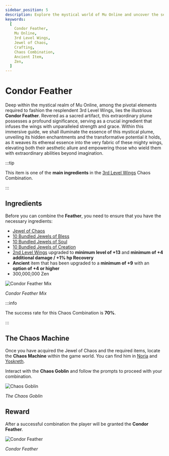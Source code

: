 ```yaml
---
sidebar_position: 5
description: Explore the mystical world of Mu Online and uncover the secrets of the Condor Feather, a sacred artifact crucial for crafting the resplendent 3rd Level Wings. Learn about its hidden enchantments, transformative potential, and its role in empowering adventurers with extraordinary abilities.
keywords:
  [
    Condor Feather,
    Mu Online,
    3rd Level Wings,
    Jewel of Chaos,
    Crafting,
    Chaos Combination,
    Ancient Item,
    Zen,
  ]
---
```


# Condor Feather

Deep within the mystical realm of Mu Online, among the pivotal elements required to fashion the resplendent 3rd Level Wings, lies the illustrious **Condor Feather**. Revered as a sacred artifact, this extraordinary plume possesses a profound significance, serving as a crucial ingredient that infuses the wings with unparalleled strength and grace. Within this immersive guide, we shall illuminate the essence of this mystical plume, unveiling its hidden enchantments and the transformative potential it holds, as it weaves its ethereal essence into the very fabric of these mighty wings, elevating both their aesthetic allure and empowering those who wield them with extraordinary abilities beyond imagination.

:::tip

This item is one of the **main ingredients** in the [3rd Level Wings](/crafting/wings/third-level-wings) Chaos Combination.

:::

## Ingredients

Before you can combine the **Feather**, you need to ensure that you have the necessary ingredients:

- [Jewel of Chaos](/items/jewels/regular-jewels/jewel-of-chaos)
- [10 Bundled Jewels of Bless](/items/jewels/regular-jewels/jewel-of-bless)
- [10 Bundled Jewels of Soul](/items/jewels/regular-jewels/jewel-of-soul)
- [10 Bundled Jewels of Creation](/items/jewels/regular-jewels/jewel-of-creation)
- [2nd Level Wings](/crafting/wings/second-level-wings) upgraded to **minimum level of +13** and **minimum of +4 additional damage / +1% hp Recovery**
- **Ancient** item that has been upgraded to a **minimum of +9** with an **option of +4 or higher**
- 300,000,000 Zen

![Condor Feather Mix](/img/crafting/condor-feather.png)

_Condor Feather Mix_

:::info

The success rate for this Chaos Combination is **70%**.

:::

## The Chaos Machine

Once you have acquired the Jewel of Chaos and the required items, locate the **Chaos Machine** within the game world. You can find him in [Noria](/maps/noria) and [Yoskreth](/maps/yoskreth).

Interact with the **Chaos Goblin** and follow the prompts to proceed with your combination.

![Chaos Goblin](/img/crafting/chaos-goblin.png)

_The Chaos Goblin_

## Reward

After a successful combination the player will be granted the **Condor Feather**.

![Condor Feather](/img/items/others/condor-feather.png)

_Condor Feather_
